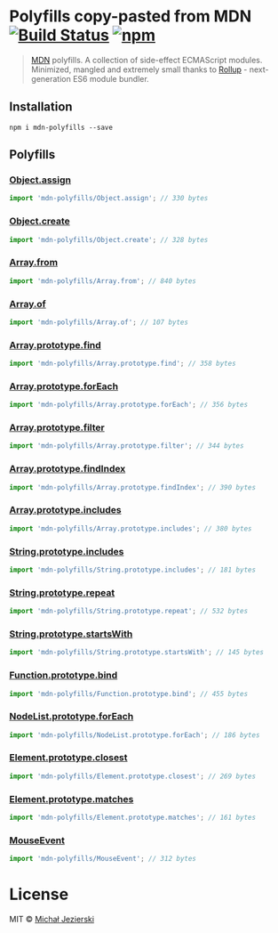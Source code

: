 # Polyfills copy-pasted from MDN [![Build Status](https://travis-ci.org/msn0/mdn-polyfills.svg?branch=master)](http://travis-ci.org/msn0/mdn-polyfills) [![npm](https://img.shields.io/npm/dt/mdn-polyfills.svg)]()

> [MDN](https://developer.mozilla.org) polyfills. A collection of side-effect ECMAScript modules. Minimized, mangled and extremely small thanks to [Rollup](https://rollupjs.org) - next-generation ES6 module bundler.

## Installation

```
npm i mdn-polyfills --save
```

## Polyfills

### [Object.assign](https://developer.mozilla.org/en/docs/Web/JavaScript/Reference/Global_Objects/Object/assign#Polyfill)

```js
import 'mdn-polyfills/Object.assign'; // 330 bytes
```

### [Object.create](https://developer.mozilla.org/en-US/docs/Web/JavaScript/Reference/Global_Objects/Object/create#Polyfill)

```js
import 'mdn-polyfills/Object.create'; // 328 bytes
```

### [Array.from](https://developer.mozilla.org/en/docs/Web/JavaScript/Reference/Global_Objects/Array/from?v=control#Polyfill)

```js
import 'mdn-polyfills/Array.from'; // 840 bytes
```

### [Array.of](https://developer.mozilla.org/en-US/docs/Web/JavaScript/Reference/Global_Objects/Array/of#Polyfill)

```js
import 'mdn-polyfills/Array.of'; // 107 bytes
```

### [Array.prototype.find](https://developer.mozilla.org/en/docs/Web/JavaScript/Reference/Global_Objects/Array/find?v=control#Polyfill)

```js
import 'mdn-polyfills/Array.prototype.find'; // 358 bytes
```


### [Array.prototype.forEach](https://developer.mozilla.org/en/docs/Web/JavaScript/Reference/Global_Objects/Array/forEach?v=control#Polyfill)

```js
import 'mdn-polyfills/Array.prototype.forEach'; // 356 bytes
```

### [Array.prototype.filter](https://developer.mozilla.org/en/docs/Web/JavaScript/Reference/Global_Objects/Array/filter?v=control#Polyfill)

```js
import 'mdn-polyfills/Array.prototype.filter'; // 344 bytes
```

### [Array.prototype.findIndex](https://developer.mozilla.org/en-US/docs/Web/JavaScript/Reference/Global_Objects/Array/findIndex?v=control#Polyfill)

```js
import 'mdn-polyfills/Array.prototype.findIndex'; // 390 bytes
```

### [Array.prototype.includes](https://developer.mozilla.org/en/docs/Web/JavaScript/Reference/Global_Objects/Array/includes?v=control#Polyfill)

```js
import 'mdn-polyfills/Array.prototype.includes'; // 380 bytes
```

### [String.prototype.includes](https://developer.mozilla.org/en/docs/Web/JavaScript/Reference/Global_Objects/String/includes#Polyfill)

```js
import 'mdn-polyfills/String.prototype.includes'; // 181 bytes
```

### [String.prototype.repeat](https://developer.mozilla.org/en-US/docs/Web/JavaScript/Reference/Global_Objects/String/repeat#Polyfill)

```js
import 'mdn-polyfills/String.prototype.repeat'; // 532 bytes
```

### [String.prototype.startsWith](https://developer.mozilla.org/en/docs/Web/JavaScript/Reference/Global_Objects/String/startsWith#Polyfill)

```js
import 'mdn-polyfills/String.prototype.startsWith'; // 145 bytes
```

### [Function.prototype.bind](https://developer.mozilla.org/en/docs/Web/JavaScript/Reference/Global_objects/Function/bind#Polyfill)

```js
import 'mdn-polyfills/Function.prototype.bind'; // 455 bytes
```

### [NodeList.prototype.forEach](https://developer.mozilla.org/en-US/docs/Web/API/NodeList/forEach#Polyfill)

```js
import 'mdn-polyfills/NodeList.prototype.forEach'; // 186 bytes
```

### [Element.prototype.closest](https://developer.mozilla.org/en-US/docs/Web/API/Element/closest#Polyfill)

```js
import 'mdn-polyfills/Element.prototype.closest'; // 269 bytes
```

### [Element.prototype.matches](https://developer.mozilla.org/en-US/docs/Web/API/Element/matches#Polyfill)

```js
import 'mdn-polyfills/Element.prototype.matches'; // 161 bytes
```

### [MouseEvent](https://developer.mozilla.org/en-US/docs/Web/API/MouseEvent/MouseEvent#Polyfill)

```js
import 'mdn-polyfills/MouseEvent'; // 312 bytes
```

# License

MIT © [Michał Jezierski](https://github.com/msn0)
